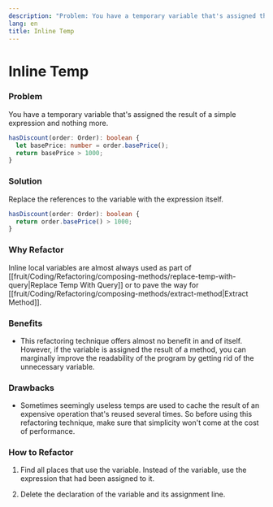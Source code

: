 ```yaml
---
description: "Problem: You have a temporary variable that's assigned the result of a simple expression and nothing more. Solution: Replace the references to the variable with the expression itself."
lang: en
title: Inline Temp
---
```

# Inline Temp

### Problem

You have a temporary variable that's assigned the result of a simple
expression and nothing more.

```ts
hasDiscount(order: Order): boolean {
  let basePrice: number = order.basePrice();
  return basePrice > 1000;
}
```

### Solution

Replace the references to the variable with the expression itself.

```ts
hasDiscount(order: Order): boolean {
  return order.basePrice() > 1000;
}
```

### Why Refactor

Inline local variables are almost always used as part of [[fruit/Coding/Refactoring/composing-methods/replace-temp-with-query|Replace Temp With Query]] or to pave the way for [[fruit/Coding/Refactoring/composing-methods/extract-method|Extract Method]].

### Benefits

-   This refactoring technique offers almost no benefit in and of
    itself. However, if the variable is assigned the result of a method, you can marginally improve the readability of the program by getting rid of the unnecessary variable.

### Drawbacks

-   Sometimes seemingly useless temps are used to cache the result of an expensive operation that's reused several times. So before using this refactoring technique, make sure that simplicity won't come at the cost of performance.

### How to Refactor

1.  Find all places that use the variable. Instead of the variable, use
    the expression that had been assigned to it.

2.  Delete the declaration of the variable and its assignment line.
